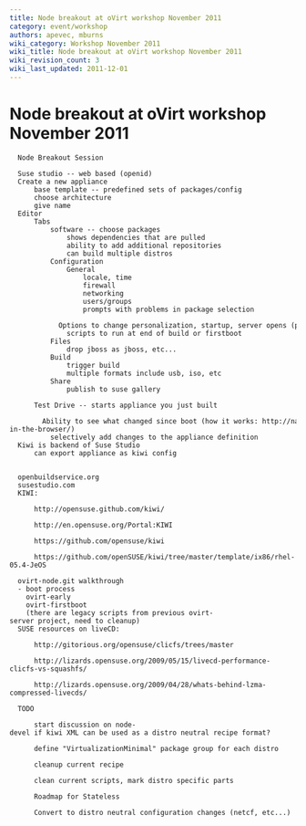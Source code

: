 ```yaml
---
title: Node breakout at oVirt workshop November 2011
category: event/workshop
authors: apevec, mburns
wiki_category: Workshop November 2011
wiki_title: Node breakout at oVirt workshop November 2011
wiki_revision_count: 3
wiki_last_updated: 2011-12-01
---
```


# Node breakout at oVirt workshop November 2011


      Node Breakout Session

      Suse studio -- web based (openid)
      Create a new appliance
          base template -- predefined sets of packages/config
          choose architecture
          give name
      Editor
          Tabs
              software -- choose packages
                  shows dependencies that are pulled
                  ability to add additional repositories
                  can build multiple distros
              Configuration
                  General
                      locale, time
                      firewall
                      networking
                      users/groups
                      prompts with problems in package selection
                  Options to change personalization, startup, server opens (postgres), desktop, appliance configuration, lvm
                  scripts to run at end of build or firstboot
              Files
                  drop jboss as jboss, etc...
              Build
                  trigger build
                  multiple formats include usb, iso, etc
              Share 
                  publish to suse gallery
                  
          Test Drive -- starts appliance you just built
              Ability to see what changed since boot (how it works: http://nat.org/blog/2009/07/linux-in-the-browser/)
              selectively add changes to the appliance definition
      Kiwi is backend of Suse Studio
          can export appliance as kiwi config
          
          
      openbuildservice.org
      susestudio.com
      KIWI: 

          http://opensuse.github.com/kiwi/

          http://en.opensuse.org/Portal:KIWI

          https://github.com/opensuse/kiwi

          https://github.com/openSUSE/kiwi/tree/master/template/ix86/rhel-05.4-JeOS

      ovirt-node.git walkthrough
      - boot process
        ovirt-early
        ovirt-firstboot
        (there are legacy scripts from previous ovirt-server project, need to cleanup)
      SUSE resources on liveCD:

          http://gitorious.org/opensuse/clicfs/trees/master

          http://lizards.opensuse.org/2009/05/15/livecd-performance-clicfs-vs-squashfs/

          http://lizards.opensuse.org/2009/04/28/whats-behind-lzma-compressed-livecds/

      TODO

          start discussion on node-devel if kiwi XML can be used as a distro neutral recipe format?

          define "VirtualizationMinimal" package group for each distro

          cleanup current recipe

          clean current scripts, mark distro specific parts

          Roadmap for Stateless

          Convert to distro neutral configuration changes (netcf, etc...)
